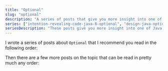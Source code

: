 ```yaml
---
title: "Optional"
slug: "optional"
description: "A series of posts that give you more insight into one of Java's more misunderstood and misused features as well as discussions related to it and its updates in future versions."
series: ["intention-revealing-code-java-8-optional", "design-java-optional", "why-isnt-java-optional-serializable", "serialize-java-optional"]
seriesDescription: "These posts give you more insight into one of Java's more misunderstood and misused features."
---
```


I wrote a series of posts about `Optional` that I recommend you read in the following order:

<serieslist></serieslist>

Then there are a few more posts on the topic that can be read in pretty much any order:
